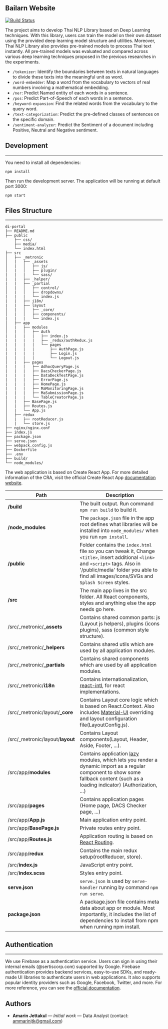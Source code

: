 ## Bailarn Website

[![Build Status](https://travis-ci.org/ammarinjtk/thai-nlp.svg?branch=master)](https://travis-ci.org/ammarinjtk/thai-nlp)

The project aims to develop Thai NLP Library based on Deep Learning techniques. With this library, users can train the model on their own dataset using the provided deep learning model structure and utilities. Moreover, Thai NLP Library also provides pre-trained models to process Thai text instantly. All pre-trained models was evaluated and compared across various deep learning techniques proposed in the previous researches in the experiments.

- `/tokenizer`: Identify the boundaries between texts in natural languages to divide these texts into the meaningful unit as word.
- `/word-embedder`: Map a word from the vocabulary to vectors of real numbers involving a mathematical embedding.
- `/ner`: Predict Named entity of each words in a sentence.
- `/pos`: Predict Part-of-Speech of each words in a sentence.
- `/keyword-expansion`: Find the related words from the vocabulary to the query word.
- `/text-categorization`: Predict the pre-defined classes of sentences on the specific domain.
- `/sentiment-analyzer`: Predict the Sentiment of a document including Positive, Neutral and Negative sentiment.

## Development
---
You need to install all dependencies:

    npm install

Then run the development server. The application will be running at default port 3000:

    npm start

## Files Structure
---


```
di-portal
├── README.md
├── public
    ├── css/
    ├── media/
    └── index.html
├── src
│   ├── _metronic
│   |   ├── _assets
│   |   │   ├── js/
│   |   │   ├── plugin/
|   |   |   └── sass/
|   |   ├── _helper/
|   |   ├── _partial
│   |   │   ├── control/
│   |   │   ├── dropdowns/
|   |   |   └── index.js
|   |   ├── i18n/
|   |   ├── layout
│   |   │   ├── _core/
│   |   │   ├── components/
|   |   |   └── index.js
│   ├── app
│   |   ├── modules
│   |   │   ├── Auth
|   |   |   |   ├── index.js
|   |   |   |   ├── _redux/authRedux.js
|   |   |   |   └── pages
|   |   |   |       ├── AuthPage.js
|   |   |   |       ├── Login.js
|   |   |   |       └── Logout.js
│   |   ├── pages
|   |   |   ├── AdhocQueryPage.js
|   |   |   ├── DacsCheckerPage.js
|   |   |   ├── DataDeckTestPage.js
|   |   |   ├── ErrorPage.js
|   |   |   ├── HomePage.js
|   |   |   ├── MaMonitoringPage.js
|   |   |   ├── MaSubmissionPage.js
|   |   |   └── TableCreatorPage.js
│   |   ├── BasePage.js
│   |   ├── Routes.js
│   |   └── App.js
│   ├── redux
│   |   ├── rootReducer.js
│   |   └── store.js
├── nginx/nginx.conf
├── index.js
├── package.json
├── serve.json
├── webpack.config.js
├── Dockerfile
├── .env
├── build/
└── node_modules/

```
The web application is based on Create React App. For more detailed information of the CRA, visit the official Create React App [documentation website](https://create-react-app.dev/docs/getting-started/).

| Path | Description |
| ----------- | ----------- |
| **/build** | The built output. Run command `npm run build` to build it. |
| **/node_modules** | The `package.json` file in the app root defines what libraries will be installed into `node_modules/` when you run `npm install`. |
| **/public** | Folder contains the `index.html` file so you can tweak it, Change `<title>`, insert additional `<link>` and `<script>` tags. Also in '/public/media' folder you able to find all images/icons/SVGs and `Splash Screen` styles. |
| **/src** | The main app lives in the src folder. All React components, styles and anything else the app needs go here. |
| /src/_metronic/**_assets** | Contains shared common parts: js (Layout js helpers), plugins (icons plugins), sass (common style structure). |
| /src/_metronic/**_helpers** | Contains shared utils which are used by all application modules. |
| /src/_metronic/**_partials** | Contains shared components which are used by all application modules. |
| /src/_metronic/**i18n** | Contains internationalization, [react-intl](https://github.com/formatjs/formatjs),  for react implementations. |
| /src/_metronic/layout/**_core** | Contains Layout core logic which is based on React.Context. Also includes [Material-UI](https://material-ui.com/customization/theming/) overriding and layout configuration file(LayoutConfig.js). |
| /src/_metronic/layout/**layout** | Contains Layout components(Layout, Header, Aside, Footer, ...). |
| /src/app/**modules** | Contains application [lazy](https://en.reactjs.org/docs/code-splitting.html) modules, which lets you render a dynamic import as a regular component to show some fallback content (such as a loading indicator) (Authorization, ...) |
| /src/app/**pages** | Contains application pages (Home page, DACS Checker page, ...) |
| /src/app/**App.js** | Main application entry point. |
| /src/app/**BasePage.js** | Private routes entry point. |
| /src/app/**Routes.js** | Application routing is based on [React Routing](https://reactrouter.com/web). |
| /src/app/**redux** | Contains the main redux setup(rootReducer, store). |
| /src/**index.js** | JavaScript entry point. |
| /src/**index.scss** | Styles entry point. |
| **serve.json** | `serve.json` is used by `serve-handler` running by command `npm run serve`. |
| **package.json** | A package.json file contains meta data about app or module. Most importantly, it includes the list of dependencies to install from npm when running npm install. |


## Authentication
---
We use Firebase as a authentication service. Users can sign in using their internal emails (@sertiscorp.com) supported by Google. Firebase authentication provides backend services, easy-to-use SDKs, and ready-made UI libraries to authenticate users in web applications. It also supports popular identity providers such as Google, Facebook, Twitter, and more. For more reference, you can see the [official documentation](https://firebase.google.com/docs/auth).

## Authors
- **Amarin Jettakul** &mdash; _Initial work_ &mdash; Data Analyst (contact: ammarinjtk@gmail.com)
